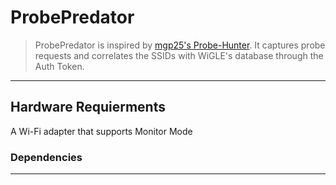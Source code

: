 # ProbePredator
> ProbePredator is inspired by [mgp25's Probe-Hunter]. It captures probe requests and correlates the SSIDs with WiGLE's database through the Auth Token.
---
## Hardware Requierments
A Wi-Fi adapter that supports Monitor Mode
### Dependencies




---

[mgp25's Probe-Hunter]: https://github.com/mgp25/Probe-Hunter
